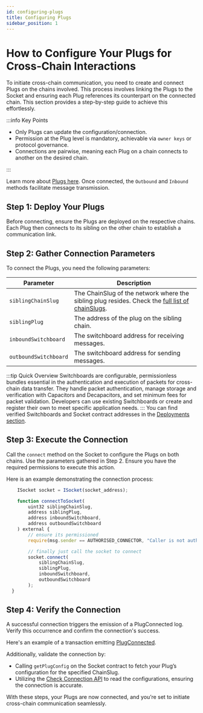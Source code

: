 ```yaml
---
id: configuring-plugs
title: Configuring Plugs
sidebar_position: 1
---
```


# How to Configure Your Plugs for Cross-Chain Interactions

To initiate cross-chain communication, you need to create and connect Plugs on the chains involved. This process involves linking the Plugs to the Socket and ensuring each Plug references its counterpart on the connected chain. This section provides a step-by-step guide to achieve this effortlessly.

:::info Key Points

- Only Plugs can update the configuration/connection.
- Permission at the Plug level is mandatory, achievable via `owner keys` or protocol governance.
- Connections are pairwise, meaning each Plug on a chain connects to another on the desired chain.

:::

Learn more about [Plugs here](../../Learn/Components/Plugs.md). Once connected, the `Outbound` and `Inbound` methods facilitate message transmission.

## Step 1: Deploy Your Plugs

Before connecting, ensure the Plugs are deployed on the respective chains. Each Plug then connects to its sibling on the other chain to establish a communication link.

## Step 2: Gather Connection Parameters

To connect the Plugs, you need the following parameters:

| Parameter             | Description                                                                                                                            |
| --------------------- | -------------------------------------------------------------------------------------------------------------------------------------- |
| `siblingChainSlug`    | The ChainSlug of the network where the sibling plug resides. Check the [full list of chainSlugs](../../dev-resources/Deployments.mdx). |
| `siblingPlug`         | The address of the plug on the sibling chain.                                                                                          |
| `inboundSwitchboard`  | The switchboard address for receiving messages.                                                                                        |
| `outboundSwitchboard` | The switchboard address for sending messages.                                                                                          |

:::tip Quick Overview
Switchboards are configurable, permissionless bundles essential in the authentication and execution of packets for cross-chain data transfer. They handle packet authentication, manage storage and verification with Capacitors and Decapacitors, and set minimum fees for packet validation. Developers can use existing Switchboards or create and register their own to meet specific application needs.
:::
You can find verified Switchboards and Socket contract addresses in the [Deployments section](../../dev-resources/Deployments.mdx).

## Step 3: Execute the Connection

Call the `connect` method on the Socket to configure the Plugs on both chains. Use the parameters gathered in Step 2. Ensure you have the required permissions to execute this action.

Here is an example demonstrating the connection process:

```javascript
    ISocket socket = ISocket(socket_address);

    function connectToSocket(
        uint32 siblingChainSlug,
        address siblingPlug,
        address inboundSwitchboard,
        address outboundSwitchboard
    ) external {
        // ensure its permissioned
        require(msg.sender == AUTHORISED_CONNECTOR, "Caller is not authorised to make make connections");

        // finally just call the socket to connect
        socket.connect(
            siblingChainSlug,
            siblingPlug,
            inboundSwitchboard,
            outboundSwitchboard
        );
  }
```

## Step 4: Verify the Connection

A successful connection triggers the emission of a PlugConnected log. Verify this occurrence and confirm the connection's success.

Here's an example of a transaction emitting [PlugConnected](https://goerli.etherscan.io/tx/0x37040ec23ae744c8e4ea2961ceae8a4f32abaf04cc112c017089e95ceefb1653#eventlog).

Additionally, validate the connection by:

- Calling `getPlugConfig` on the Socket contract to fetch your Plug’s configuration for the specified ChainSlug.
- Utilizing the [Check Connection API](../../dev-resources/APIReference/CheckConnection.md) to read the configurations, ensuring the connection is accurate.

With these steps, your Plugs are now connected, and you’re set to initiate cross-chain communication seamlessly.

<!-- // TODO: ADD GIF; ITs time to send it -->
